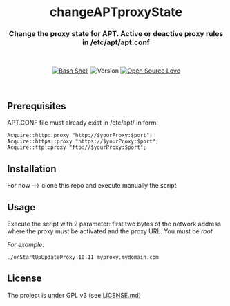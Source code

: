 <div align="center">

# changeAPTproxyState
### Change the proxy state for APT. Active or deactive proxy rules in /etc/apt/apt.conf

</div>
<br/>
<div align="center">
  
[![Bash Shell](https://badges.frapsoft.com/bash/v1/bash.png?v=103)](https://github.com/ellerbrock/open-source-badges/)
![Version](https://img.shields.io/badge/version-pre--alpha-red.svg)
[![Open Source Love](https://badges.frapsoft.com/os/gpl/gpl.svg?v=102)](https://github.com/ellerbrock/open-source-badge/)

</div>
<br/>

Prerequisites
-----
APT.CONF file must already exist in /etc/apt/ in form:

```
Acquire::http::proxy "http://$yourProxy:$port";
Acquire::https::proxy "https://$yourProxy:$port";
Acquire::ftp::proxy "ftp://$yourProxy:$port";
```

Installation
------------
For now --> clone this repo and execute manually the script

Usage
-----
Execute the script with 2 parameter: first two bytes of the network address where the proxy must be activated and the proxy URL.
You must be _root_ .

_For example:_
```
./onStartUpUpdateProxy 10.11 myproxy.mydomain.com
```

License
-------
The project is under GPL v3 (see [LICENSE.md](https://https://github.com/Sonic0/changeAPTproxyState/blob/master/LICENSE.md))



